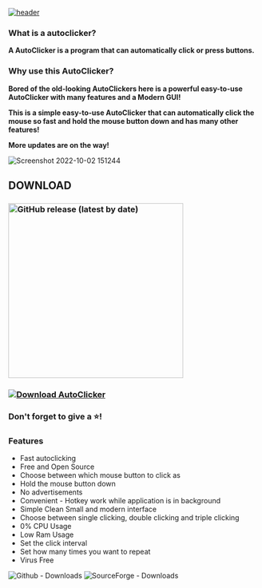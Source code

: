 [![header](https://capsule-render.vercel.app/api?type=cylinder&color=timeGradient&section=header&text=AutoClicker&fontSize=90&animation=fadeIn)](https://github.com/zSynctic/AutoClicker)

### What is a autoclicker?

**A AutoClicker is a program that can automatically click or press buttons.**

### Why use this AutoClicker?

**Bored of the old-looking AutoClickers here is a powerful easy-to-use AutoClicker with many features and a Modern GUI!** <br />

**This is a simple easy-to-use AutoClicker that can automatically click the mouse so fast and hold the mouse button down and has many other features!** <br />

**More updates are on the way!**

![Screenshot 2022-10-02 151244](https://user-images.githubusercontent.com/71632495/193451078-de5316e6-e7de-4897-9423-a114ffec36e3.png)

## DOWNLOAD

### [<img alt="GitHub release (latest by date)" src="https://img.shields.io/github/v/release/zSynctic/AutoClicker?display_name=release&label=Windows&logo=Windows&logoColor=019df4&style=for-the-badge" width="350">](https://github.com/zSynctic/AutoClicker/releases/download/Executables/AutoClicker-1.0.4.exe)

### [![Download AutoClicker](https://a.fsdn.com/con/app/sf-download-button)](https://sourceforge.net/projects/autoclickersync/files/v1.0.4/)

### Don't forget to give a ⭐!

### Features

- Fast autoclicking
- Free and Open Source <br />
- Choose between which mouse button to click as <br />
- Hold the mouse button down <br />
- No advertisements <br />
- Convenient - Hotkey work while application is in background <br />
- Simple Clean Small and modern interface <br />
- Choose between single clicking, double clicking and triple clicking <br />
- 0% CPU Usage <br />
- Low Ram Usage <br />
- Set the click interval <br />
- Set how many times you want to repeat <br />
- Virus Free

![Github - Downloads](https://img.shields.io/github/downloads/zSynctic/autoclicker/total?label=Github%20Downloads)
![SourceForge - Downloads](https://img.shields.io/sourceforge/dt/autoclickersync?label=SourceForge%20Downloads)

